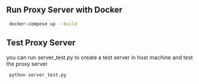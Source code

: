## Run Proxy Server with Docker
```bash
 docker-compose up --build    
```

## Test Proxy Server
you can run server_test.py to create a test server in host machine and test the proxy server
```bash
 python server_test.py
```

